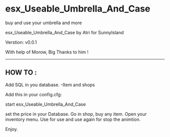 # esx_Useable_Umbrella_And_Case
buy and use your umbrella and more

esx_Useable_Umbrella_And_Case by Atri for SunnyIsland

Verstion: v0.0.1

With help of Morow, Big Thanks to him !
 
------
HOW TO : 
------
Add SQL in you database.
-Item and shops

Add this in your config.cfg:

start esx_Useable_Umbrella_And_Case


set the price in your Database.
Go in shop, buy any item.
Open your inventory menu.
Use for use and 
use again for stop the animtion.

Enjoy.
